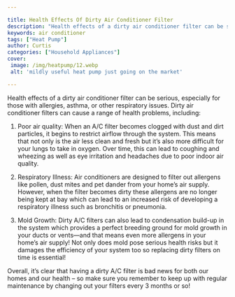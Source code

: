 ```yaml
---

title: Health Effects Of Dirty Air Conditioner Filter
description: "Health effects of a dirty air conditioner filter can be serious, especially for those with allergies, asthma, or other respiratory...see more detail"
keywords: air conditioner
tags: ["Heat Pump"]
author: Curtis
categories: ["Household Appliances"]
cover: 
 image: /img/heatpump/12.webp
 alt: 'mildly useful heat pump just going on the market'

---
```


Health effects of a dirty air conditioner filter can be serious, especially for those with allergies, asthma, or other respiratory issues. Dirty air conditioner filters can cause a range of health problems, including:

1. Poor air quality: When an A/C filter becomes clogged with dust and dirt particles, it begins to restrict airflow through the system. This means that not only is the air less clean and fresh but it’s also more difficult for your lungs to take in oxygen. Over time, this can lead to coughing and wheezing as well as eye irritation and headaches due to poor indoor air quality. 

2. Respiratory Illness: Air conditioners are designed to filter out allergens like pollen, dust mites and pet dander from your home’s air supply. However, when the filter becomes dirty these allergens are no longer being kept at bay which can lead to an increased risk of developing a respiratory illness such as bronchitis or pneumonia. 

3. Mold Growth: Dirty A/C filters can also lead to condensation build-up in the system which provides a perfect breeding ground for mold growth in your ducts or vents—and that means even more allergens in your home’s air supply! Not only does mold pose serious health risks but it damages the efficiency of your system too so replacing dirty filters on time is essential! 

Overall, it’s clear that having a dirty A/C filter is bad news for both our homes and our health – so make sure you remember to keep up with regular maintenance by changing out your filters every 3 months or so!

